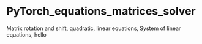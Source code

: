 # PyTorch_equations_matrices_solver
Matrix rotation and shift, quadratic, linear equations, System of linear equations,
hello
